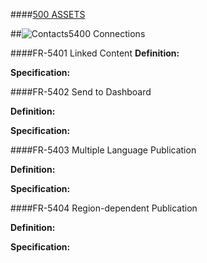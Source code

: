 ####[500 ASSETS](https://github.com/massiveart/sulu-docs/tree/master/system-requirements/500-assets "500 ASSETS")

##![Contacts](https://raw.github.com/massiveart/sulu-docs/master/system-requirements/images/assets.png)5400 Connections

####FR-5401 Linked Content
**Definition:**

**Specification:**

####FR-5402 Send to Dashboard

**Definition:**

**Specification:**

####FR-5403 Multiple Language Publication

**Definition:**

**Specification:**

####FR-5404 Region-dependent Publication

**Definition:**

**Specification:**